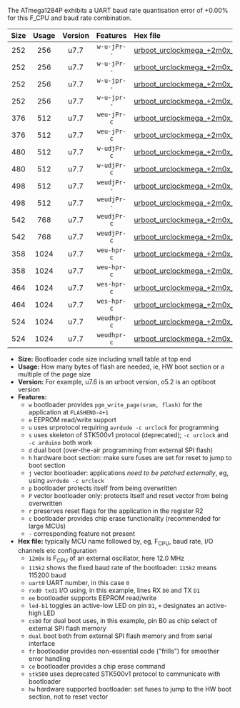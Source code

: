 The ATmega1284P exhibits a UART baud rate quantisation error of +0.00% for this F_CPU and baud rate combination.

|Size|Usage|Version|Features|Hex file|
|:-:|:-:|:-:|:-:|:--|
|252|256|u7.7|`w-u-jPr--`|[urboot_urclockmega_+2m0x_+125k0_uart0_rxd0_txd1_led+c7.hex](https://raw.githubusercontent.com/stefanrueger/urboot.hex/main/boards/urclockmega/external_oscillator/fcpu_+2m0x/br_+125k0/urboot_urclockmega_+2m0x_+125k0_uart0_rxd0_txd1_led+c7.hex)|
|252|256|u7.7|`w-u-jPr--`|[urboot_urclockmega_+2m0x_+125k0_uart1_rxd2_txd3_led+c7.hex](https://raw.githubusercontent.com/stefanrueger/urboot.hex/main/boards/urclockmega/external_oscillator/fcpu_+2m0x/br_+125k0/urboot_urclockmega_+2m0x_+125k0_uart1_rxd2_txd3_led+c7.hex)|
|252|256|u7.7|`w-u-jpr--`|[urboot_urclockmega_+2m0x_+125k0_uart0_rxd0_txd1_led+c7_fr.hex](https://raw.githubusercontent.com/stefanrueger/urboot.hex/main/boards/urclockmega/external_oscillator/fcpu_+2m0x/br_+125k0/urboot_urclockmega_+2m0x_+125k0_uart0_rxd0_txd1_led+c7_fr.hex)|
|252|256|u7.7|`w-u-jpr--`|[urboot_urclockmega_+2m0x_+125k0_uart1_rxd2_txd3_led+c7_fr.hex](https://raw.githubusercontent.com/stefanrueger/urboot.hex/main/boards/urclockmega/external_oscillator/fcpu_+2m0x/br_+125k0/urboot_urclockmega_+2m0x_+125k0_uart1_rxd2_txd3_led+c7_fr.hex)|
|376|512|u7.7|`weu-jPr-c`|[urboot_urclockmega_+2m0x_+125k0_uart0_rxd0_txd1_ee_led+c7_fr_ce.hex](https://raw.githubusercontent.com/stefanrueger/urboot.hex/main/boards/urclockmega/external_oscillator/fcpu_+2m0x/br_+125k0/urboot_urclockmega_+2m0x_+125k0_uart0_rxd0_txd1_ee_led+c7_fr_ce.hex)|
|376|512|u7.7|`weu-jPr-c`|[urboot_urclockmega_+2m0x_+125k0_uart1_rxd2_txd3_ee_led+c7_fr_ce.hex](https://raw.githubusercontent.com/stefanrueger/urboot.hex/main/boards/urclockmega/external_oscillator/fcpu_+2m0x/br_+125k0/urboot_urclockmega_+2m0x_+125k0_uart1_rxd2_txd3_ee_led+c7_fr_ce.hex)|
|480|512|u7.7|`w-udjPr-c`|[urboot_urclockmega_+2m0x_+125k0_uart0_rxd0_txd1_led+c7_csb3_dual_fr_ce.hex](https://raw.githubusercontent.com/stefanrueger/urboot.hex/main/boards/urclockmega/external_oscillator/fcpu_+2m0x/br_+125k0/urboot_urclockmega_+2m0x_+125k0_uart0_rxd0_txd1_led+c7_csb3_dual_fr_ce.hex)|
|480|512|u7.7|`w-udjPr-c`|[urboot_urclockmega_+2m0x_+125k0_uart1_rxd2_txd3_led+c7_csb3_dual_fr_ce.hex](https://raw.githubusercontent.com/stefanrueger/urboot.hex/main/boards/urclockmega/external_oscillator/fcpu_+2m0x/br_+125k0/urboot_urclockmega_+2m0x_+125k0_uart1_rxd2_txd3_led+c7_csb3_dual_fr_ce.hex)|
|498|512|u7.7|`weudjPr--`|[urboot_urclockmega_+2m0x_+125k0_uart0_rxd0_txd1_ee_led+c7_csb3_dual_fr.hex](https://raw.githubusercontent.com/stefanrueger/urboot.hex/main/boards/urclockmega/external_oscillator/fcpu_+2m0x/br_+125k0/urboot_urclockmega_+2m0x_+125k0_uart0_rxd0_txd1_ee_led+c7_csb3_dual_fr.hex)|
|498|512|u7.7|`weudjPr--`|[urboot_urclockmega_+2m0x_+125k0_uart1_rxd2_txd3_ee_led+c7_csb3_dual_fr.hex](https://raw.githubusercontent.com/stefanrueger/urboot.hex/main/boards/urclockmega/external_oscillator/fcpu_+2m0x/br_+125k0/urboot_urclockmega_+2m0x_+125k0_uart1_rxd2_txd3_ee_led+c7_csb3_dual_fr.hex)|
|542|768|u7.7|`weudjPr-c`|[urboot_urclockmega_+2m0x_+125k0_uart0_rxd0_txd1_ee_led+c7_csb3_dual_fr_ce.hex](https://raw.githubusercontent.com/stefanrueger/urboot.hex/main/boards/urclockmega/external_oscillator/fcpu_+2m0x/br_+125k0/urboot_urclockmega_+2m0x_+125k0_uart0_rxd0_txd1_ee_led+c7_csb3_dual_fr_ce.hex)|
|542|768|u7.7|`weudjPr-c`|[urboot_urclockmega_+2m0x_+125k0_uart1_rxd2_txd3_ee_led+c7_csb3_dual_fr_ce.hex](https://raw.githubusercontent.com/stefanrueger/urboot.hex/main/boards/urclockmega/external_oscillator/fcpu_+2m0x/br_+125k0/urboot_urclockmega_+2m0x_+125k0_uart1_rxd2_txd3_ee_led+c7_csb3_dual_fr_ce.hex)|
|358|1024|u7.7|`weu-hpr-c`|[urboot_urclockmega_+2m0x_+125k0_uart0_rxd0_txd1_ee_led+c7_fr_ce_hw.hex](https://raw.githubusercontent.com/stefanrueger/urboot.hex/main/boards/urclockmega/external_oscillator/fcpu_+2m0x/br_+125k0/urboot_urclockmega_+2m0x_+125k0_uart0_rxd0_txd1_ee_led+c7_fr_ce_hw.hex)|
|358|1024|u7.7|`weu-hpr-c`|[urboot_urclockmega_+2m0x_+125k0_uart1_rxd2_txd3_ee_led+c7_fr_ce_hw.hex](https://raw.githubusercontent.com/stefanrueger/urboot.hex/main/boards/urclockmega/external_oscillator/fcpu_+2m0x/br_+125k0/urboot_urclockmega_+2m0x_+125k0_uart1_rxd2_txd3_ee_led+c7_fr_ce_hw.hex)|
|464|1024|u7.7|`wes-hpr-c`|[urboot_urclockmega_+2m0x_+125k0_uart0_rxd0_txd1_ee_led+c7_fr_ce_stk500_hw.hex](https://raw.githubusercontent.com/stefanrueger/urboot.hex/main/boards/urclockmega/external_oscillator/fcpu_+2m0x/br_+125k0/urboot_urclockmega_+2m0x_+125k0_uart0_rxd0_txd1_ee_led+c7_fr_ce_stk500_hw.hex)|
|464|1024|u7.7|`wes-hpr-c`|[urboot_urclockmega_+2m0x_+125k0_uart1_rxd2_txd3_ee_led+c7_fr_ce_stk500_hw.hex](https://raw.githubusercontent.com/stefanrueger/urboot.hex/main/boards/urclockmega/external_oscillator/fcpu_+2m0x/br_+125k0/urboot_urclockmega_+2m0x_+125k0_uart1_rxd2_txd3_ee_led+c7_fr_ce_stk500_hw.hex)|
|524|1024|u7.7|`weudhpr-c`|[urboot_urclockmega_+2m0x_+125k0_uart0_rxd0_txd1_ee_led+c7_csb3_dual_fr_ce_hw.hex](https://raw.githubusercontent.com/stefanrueger/urboot.hex/main/boards/urclockmega/external_oscillator/fcpu_+2m0x/br_+125k0/urboot_urclockmega_+2m0x_+125k0_uart0_rxd0_txd1_ee_led+c7_csb3_dual_fr_ce_hw.hex)|
|524|1024|u7.7|`weudhpr-c`|[urboot_urclockmega_+2m0x_+125k0_uart1_rxd2_txd3_ee_led+c7_csb3_dual_fr_ce_hw.hex](https://raw.githubusercontent.com/stefanrueger/urboot.hex/main/boards/urclockmega/external_oscillator/fcpu_+2m0x/br_+125k0/urboot_urclockmega_+2m0x_+125k0_uart1_rxd2_txd3_ee_led+c7_csb3_dual_fr_ce_hw.hex)|

- **Size:** Bootloader code size including small table at top end
- **Usage:** How many bytes of flash are needed, ie, HW boot section or a multiple of the page size
- **Version:** For example, u7.6 is an urboot version, o5.2 is an optiboot version
- **Features:**
  + `w` bootloader provides `pgm_write_page(sram, flash)` for the application at `FLASHEND-4+1`
  + `e` EEPROM read/write support
  + `u` uses urprotocol requiring `avrdude -c urclock` for programming
  + `s` uses skeleton of STK500v1 protocol (deprecated); `-c urclock` and `-c arduino` both work
  + `d` dual boot (over-the-air programming from external SPI flash)
  + `h` hardware boot section: make sure fuses are set for reset to jump to boot section
  + `j` vector bootloader: applications *need to be patched externally*, eg, using `avrdude -c urclock`
  + `p` bootloader protects itself from being overwritten
  + `P` vector bootloader only: protects itself and reset vector from being overwritten
  + `r` preserves reset flags for the application in the register R2
  + `c` bootloader provides chip erase functionality (recommended for large MCUs)
  + `-` corresponding feature not present
- **Hex file:** typically MCU name followed by, eg, F<sub>CPU</sub>, baud rate, I/O channels etc configuration
  + `12m0x` is F<sub>CPU</sub> of an external oscillator, here 12.0 MHz
  + `115k2` shows the fixed baud rate of the bootloader: `115k2` means 115200 baud
  + `uart0` UART number, in this case `0`
  + `rxd0 txd1` I/O using, in this example, lines RX `D0` and TX `D1`
  + `ee` bootloader supports EEPROM read/write
  + `led-b1` toggles an active-low LED on pin `B1`, `+` designates an active-high LED
  + `csb0` for dual boot uses, in this example, pin B0 as chip select of external SPI flash memory
  + `dual` boot both from external SPI flash memory and from serial interface
  + `fr` bootloader provides non-essential code ("frills") for smoother error handling
  + `ce` bootloader provides a chip erase command
  + `stk500` uses deprecated STK500v1 protocol to communicate with bootloader
  + `hw` hardware supported bootloader: set fuses to jump to the HW boot section, not to reset vector
